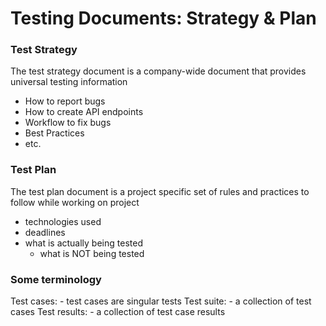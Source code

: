 # Testing Documents: Strategy & Plan

### Test Strategy
The test strategy document is a company-wide document that provides universal testing information
- How to report bugs
- How to create API endpoints
- Workflow to fix bugs
- Best Practices
- etc.

### Test Plan
The test plan document is a project specific set of rules and practices to follow while working on project
- technologies used
- deadlines
- what is actually being tested
    - what is NOT being tested 

### Some terminology

Test cases:
    - test cases are singular tests
Test suite:
    - a collection of test cases
Test results:
    - a collection of test case results